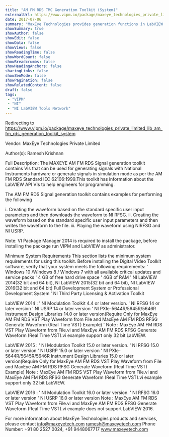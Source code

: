 ```yaml
---
title: "AM FM RDS TMC Generation Toolkit (System)"
externalUrl: https://www.vipm.io/package/maxeye_technologies_private_limited_lib_am_fm_rds_generation_toolkit_system
date: 2017-07-06
summary: "MaxEye Technologies provides generation functions in LabVIEW for generating the standard complaint signals for various digital video broadcasting standards. This toolkit explains how to use the AM FM RDS signal generation toolkit using the programming examples."
showSummary: true
showAuthor: false
showEdit: false
showData: false
showViews: false
showReadingTime: false
showWordCount: false
showBreadcrumbs: false
showHeadingAnchors: false
sharingLinks: false
showZenMode: false
showPagination: false
showRelatedContent: false
draft: false
tags:
 - "VIPM"
 - "NI"
 - "NI LabVIEW Tools Network"
---
```


Redirecting to https://www.vipm.io/package/maxeye_technologies_private_limited_lib_am_fm_rds_generation_toolkit_system

Vendor: MaxEye Technologies Private Limited

Author(s): Ramesh Krishnan
 
Full Description:
The MAXEYE AM FM RDS Signal generation toolkit contains VIs that can be used for generating signals with National Instruments hardware or generate signals in simulation mode as per the AM FM RDS Standard IEC 62106:1999.This toolkit has information about the LabVIEW API VIs to help engineers for programming.


The AM FM RDS Signal generation toolkit contains examples for performing the following 

i.	Creating the waveform based on the standard specific user input parameters and then downloads the waveform to NI RFSG. 
ii.	Creating the waveform based on the standard specific user input parameters and then writes the waveform to the file. 
iii.	Playing the waveform using NIRFSG and NI USRP.


Note: VI Package Manager 2014 is required to install the package, before installing the package run VIPM and LabVIEW as administrator.

Minimum System Requirements
This section lists the minimum system requirements for using this toolkit. Before installing the Digital Video Toolkit software, verify that your system meets the following requirements:
'	Windows 10 /Windows 8 / Windows 7  with all available critical updates and service packs
'	4 GB of free hard drive space
'	4GB of RAM
'	NI LabVIEW 2014(32 bit and 64 bit), NI LabVIEW 2015(32 bit and 64 bit), NI LabVIEW 2016(32 bit and 64 bit) Full Development System or Professional Development System
'	NI Third Party Licensing & Activation Toolkit

LabVIEW 2014 :
'	NI Modulation Toolkit 4.4 or later version.
'	NI RFSG 14 or later version
'	NI USRP 14 or later version
'	NI PXIe-5644R/5645R/5646R Instrument Design Libraries 14.0 or later version(Require Only for MaxEye AM FM RDS VST Play Waveform from File and MaxEye AM FM RDS RFSG Generate Waveform (Real Time VST) Example)
'	Note : MaxEye AM FM RDS VST Play Waveform from File.vi and MaxEye AM FM RDS RFSG Generate Waveform (Real Time VST).vi example support only 32 bit LabVIEW.

LabVIEW 2015 :
'	NI Modulation Toolkit 15.0 or later version.
'	NI RFSG 15.0 or later version
'	NI USRP 15.0 or later version
'	NI PXIe-5644R/5645R/5646R Instrument Design Libraries 15.0 or later version(Require Only for MaxEye AM FM RDS VST Play Waveform from File and MaxEye AM FM RDS RFSG Generate Waveform (Real Time VST) Example)
Note : MaxEye AM FM RDS VST Play Waveform from File.vi and MaxEye AM FM RDS RFSG Generate Waveform (Real Time VST).vi example support only 32 bit LabVIEW.

LabVIEW 2016 :
'	NI Modulation Toolkit 16.0 or later version.
'	NI RFSG 16.0 or later version
'	NI USRP 16.0 or later version
Note : MaxEye AM FM RDS VST Play Waveform from File.vi and MaxEye AM FM RDS RFSG Generate Waveform (Real Time VST).vi example does not support LabVIEW 2016.

For more information about MaxEye Technologies products and services, please contact
info@maxeyetech.com
ramesh@maxeyetech.com
Phone Number: +91 80 2527 0024, +91 9448067717
www.maxeyetech.com